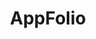 ---
blog: https://blog.appfolio.com/
facebook: https://facebook.com/appfolio
instagram: https://instagram.com/appfolio
logohandle: appfolio
sort: appfolio
title: AppFolio
twitter: https://x.com/appfolio
website: https://www.appfolio.com/
---